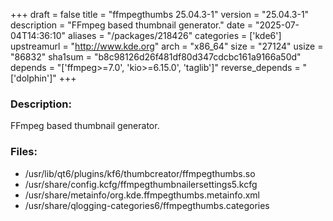 +++
draft = false
title = "ffmpegthumbs 25.04.3-1"
version = "25.04.3-1"
description = "FFmpeg based thumbnail generator."
date = "2025-07-04T14:36:10"
aliases = "/packages/218426"
categories = ['kde6']
upstreamurl = "http://www.kde.org"
arch = "x86_64"
size = "27124"
usize = "86832"
sha1sum = "b8c98126d26f481df80d347cdcbc161a9166a50d"
depends = "['ffmpeg>=7.0', 'kio>=6.15.0', 'taglib']"
reverse_depends = "['dolphin']"
+++
### Description: 
FFmpeg based thumbnail generator.

### Files: 
* /usr/lib/qt6/plugins/kf6/thumbcreator/ffmpegthumbs.so
* /usr/share/config.kcfg/ffmpegthumbnailersettings5.kcfg
* /usr/share/metainfo/org.kde.ffmpegthumbs.metainfo.xml
* /usr/share/qlogging-categories6/ffmpegthumbs.categories
